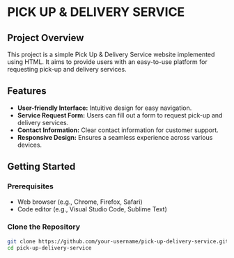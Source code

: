 # PICK UP & DELIVERY SERVICE

## Project Overview

This project is a simple Pick Up & Delivery Service website implemented using HTML. It aims to provide users with an easy-to-use platform for requesting pick-up and delivery services.

## Features

- **User-friendly Interface:** Intuitive design for easy navigation.
- **Service Request Form:** Users can fill out a form to request pick-up and delivery services.
- **Contact Information:** Clear contact information for customer support.
- **Responsive Design:** Ensures a seamless experience across various devices.

## Getting Started

### Prerequisites

- Web browser (e.g., Chrome, Firefox, Safari)
- Code editor (e.g., Visual Studio Code, Sublime Text)

### Clone the Repository

```bash
git clone https://github.com/your-username/pick-up-delivery-service.git
cd pick-up-delivery-service

